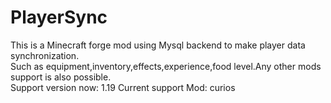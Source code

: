 # PlayerSync
This is a Minecraft forge mod using Mysql backend to make player data synchronization.  
Such as equipment,inventory,effects,experience,food level.Any other mods support is also possible.  
Support version now:
1.19
Current support Mod:
curios
